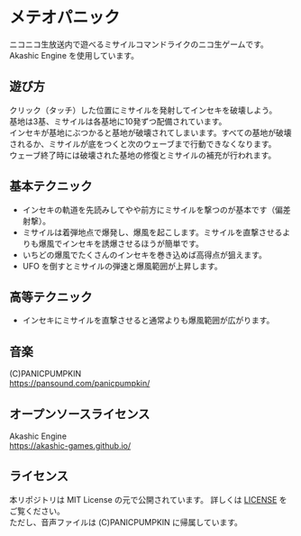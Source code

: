 # メテオパニック
  ニコニコ生放送内で遊べるミサイルコマンドライクのニコ生ゲームです。Akashic Engine を使用しています。

## 遊び方
  クリック（タッチ）した位置にミサイルを発射してインセキを破壊しよう。  
  基地は3基、ミサイルは各基地に10発ずつ配備されています。  
  インセキが基地にぶつかると基地が破壊されてしまいます。すべての基地が破壊されるか、ミサイルが底をつくと次のウェーブまで行動できなくなります。  
  ウェーブ終了時には破壊された基地の修復とミサイルの補充が行われます。

## 基本テクニック
  * インセキの軌道を先読みしてやや前方にミサイルを撃つのが基本です（偏差射撃）。
  * ミサイルは着弾地点で爆発し、爆風を起こします。ミサイルを直撃させるよりも爆風でインセキを誘爆させるほうが簡単です。
  * いちどの爆風でたくさんのインセキを巻き込めば高得点が狙えます。
  * UFO を倒すとミサイルの弾速と爆風範囲が上昇します。

## 高等テクニック
  * インセキにミサイルを直撃させると通常よりも爆風範囲が広がります。

## 音楽
 (C)PANICPUMPKIN  
 https://pansound.com/panicpumpkin/  
## オープンソースライセンス
 Akashic Engine  
 https://akashic-games.github.io/  
## ライセンス
 本リポジトリは MIT License の元で公開されています。 詳しくは [LICENSE](/LICENSE) をご覧ください。  
 ただし、音声ファイルは (C)PANICPUMPKIN に帰属しています。
